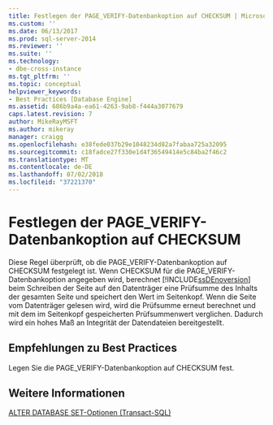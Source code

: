 ```yaml
---
title: Festlegen der PAGE_VERIFY-Datenbankoption auf CHECKSUM | Microsoft-Dokumentation
ms.custom: ''
ms.date: 06/13/2017
ms.prod: sql-server-2014
ms.reviewer: ''
ms.suite: ''
ms.technology:
- dbe-cross-instance
ms.tgt_pltfrm: ''
ms.topic: conceptual
helpviewer_keywords:
- Best Practices [Database Engine]
ms.assetid: 686b9a4a-ea61-4263-9ab8-f444a3077679
caps.latest.revision: 7
author: MikeRayMSFT
ms.author: mikeray
manager: craigg
ms.openlocfilehash: e38fede037b29e1048234d82a7fabaa725a32095
ms.sourcegitcommit: c18fadce27f330e1d4f36549414e5c84ba2f46c2
ms.translationtype: MT
ms.contentlocale: de-DE
ms.lasthandoff: 07/02/2018
ms.locfileid: "37221370"
---
```

# <a name="set-the-pageverify-database-option-to-checksum"></a>Festlegen der PAGE_VERIFY-Datenbankoption auf CHECKSUM
  Diese Regel überprüft, ob die PAGE_VERIFY-Datenbankoption auf CHECKSUM festgelegt ist. Wenn CHECKSUM für die PAGE_VERIFY-Datenbankoption angegeben wird, berechnet [!INCLUDE[ssDEnoversion](../../includes/ssdenoversion-md.md)] beim Schreiben der Seite auf den Datenträger eine Prüfsumme des Inhalts der gesamten Seite und speichert den Wert im Seitenkopf. Wenn die Seite vom Datenträger gelesen wird, wird die Prüfsumme erneut berechnet und mit dem im Seitenkopf gespeicherten Prüfsummenwert verglichen. Dadurch wird ein hohes Maß an Integrität der Datendateien bereitgestellt.  
  
## <a name="best-practices-recommendations"></a>Empfehlungen zu Best Practices  
 Legen Sie die PAGE_VERIFY-Datenbankoption auf CHECKSUM fest.  
  
## <a name="for-more-information"></a>Weitere Informationen  
 [ALTER DATABASE SET-Optionen &#40;Transact-SQL&#41;](/sql/t-sql/statements/alter-database-transact-sql-set-options)  
  
  
